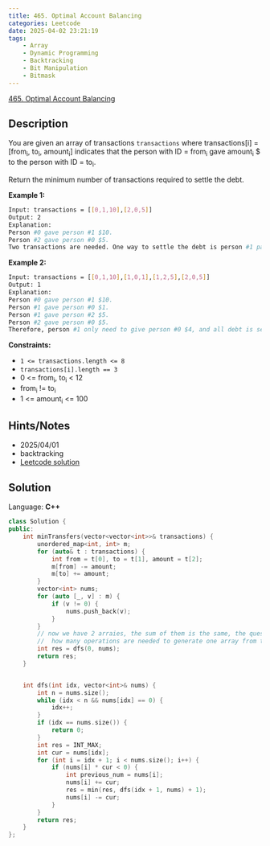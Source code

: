 ```yaml
---
title: 465. Optimal Account Balancing
categories: Leetcode
date: 2025-04-02 23:21:19
tags:
    - Array
    - Dynamic Programming
    - Backtracking
    - Bit Manipulation
    - Bitmask
---
```


[465. Optimal Account Balancing](https://leetcode.com/problems/optimal-account-balancing/description/?roomId=HYIsye)

## Description

You are given an array of transactions `transactions` where transactions[i] = [from<sub>i</sub>, to<sub>i</sub>, amount<sub>i</sub>] indicates that the person with ID = from<sub>i</sub> gave amount<sub>i</sub> $ to the person with ID = to<sub>i</sub>.

Return the minimum number of transactions required to settle the debt.

**Example 1:**

```bash
Input: transactions = [[0,1,10],[2,0,5]]
Output: 2
Explanation:
Person #0 gave person #1 $10.
Person #2 gave person #0 $5.
Two transactions are needed. One way to settle the debt is person #1 pays person #0 and #2 $5 each.
```

**Example 2:**

```bash
Input: transactions = [[0,1,10],[1,0,1],[1,2,5],[2,0,5]]
Output: 1
Explanation:
Person #0 gave person #1 $10.
Person #1 gave person #0 $1.
Person #1 gave person #2 $5.
Person #2 gave person #0 $5.
Therefore, person #1 only need to give person #0 $4, and all debt is settled.
```

**Constraints:**

- `1 <= transactions.length <= 8`
- `transactions[i].length == 3`
- 0 <= from<sub>i</sub>, to<sub>i</sub> < 12
- from<sub>i</sub> != to<sub>i</sub>
- 1 <= amount<sub>i</sub> <= 100

## Hints/Notes

- 2025/04/01
- backtracking
- [Leetcode solution](https://leetcode.com/problems/optimal-account-balancing/editorial)

## Solution

Language: **C++**

```C++
class Solution {
public:
    int minTransfers(vector<vector<int>>& transactions) {
        unordered_map<int, int> m;
        for (auto& t : transactions) {
            int from = t[0], to = t[1], amount = t[2];
            m[from] -= amount;
            m[to] += amount;
        }
        vector<int> nums;
        for (auto [_, v] : m) {
            if (v != 0) {
                nums.push_back(v);
            }
        }
        // now we have 2 arraies, the sum of them is the same, the question is:
        //  how many operations are needed to generate one array from the other one
        int res = dfs(0, nums);
        return res;
    }


    int dfs(int idx, vector<int>& nums) {
        int n = nums.size();
        while (idx < n && nums[idx] == 0) {
            idx++;
        }
        if (idx == nums.size()) {
            return 0;
        }
        int res = INT_MAX;
        int cur = nums[idx];
        for (int i = idx + 1; i < nums.size(); i++) {
            if (nums[i] * cur < 0) {
                int previous_num = nums[i];
                nums[i] += cur;
                res = min(res, dfs(idx + 1, nums) + 1);
                nums[i] -= cur;
            }
        }
        return res;
    }
};
```
